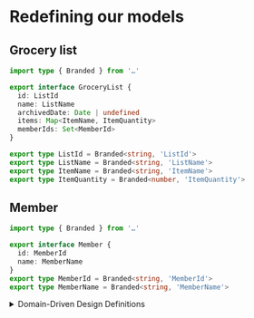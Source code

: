 # Redefining our models

## Grocery list

```ts
import type { Branded } from '…'

export interface GroceryList {
  id: ListId
  name: ListName
  archivedDate: Date | undefined
  items: Map<ItemName, ItemQuantity>
  memberIds: Set<MemberId>
}

export type ListId = Branded<string, 'ListId'>
export type ListName = Branded<string, 'ListName'>
export type ItemName = Branded<string, 'ItemName'>
export type ItemQuantity = Branded<number, 'ItemQuantity'>
```

## Member

```ts
import type { Branded } from '…'

export interface Member {
  id: MemberId
  name: MemberName
}
export type MemberId = Branded<string, 'MemberId'>
export type MemberName = Branded<string, 'MemberName'>
```

<details>
  <summary>Domain-Driven Design Definitions</summary>

> [!TIP]
> DDD definitions: If you crossed the concepts of "value object" and "entity" and did not get the difference, here it is:
>
> 1. Value objects: `ListName`, `ItemName`, `ItemQuantity`… -> 2 list names are equal if their values are equal. ListName "toto" === ListName "toto".
> 2. Entities: `GroceryList`, `Member`. -> 2 members are identical if their `memberId` is the same. Entities have cycles, they evolve over time.

</details>

